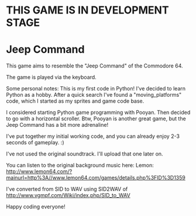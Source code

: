 # THIS GAME IS IN DEVELOPMENT STAGE

# Jeep Command
This game aims to resemble the "Jeep Command" of the Commodore 64. 

The game is played via the keyboard.

Some personal notes:
This is my first code in Python! I've decided to learn Python as a hobby. After a quick search I've found a "moving_platforms" code, which I started as my sprites and game code base.

I considered starting Python game programming with Pooyan. Then decided to go with a horizontal scroller. Btw, Pooyan is another great game, but the Jeep Command has a bit more adrenaline!

I've put together my initial working code, and you can already enjoy 2-3 seconds of gameplay. :)

I've not used the original soundtrack. I'll upload that one later on.

You can listen to the original background music here: Lemon: http://www.lemon64.com/?mainurl=http%3A//www.lemon64.com/games/details.php%3FID%3D1359

I've converted from SID to WAV using SID2WAV of http://www.vgmpf.com/Wiki/index.php/SID_to_WAV

Happy coding everyone!
